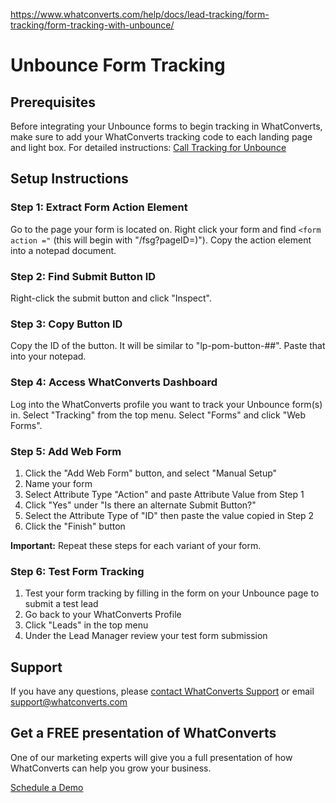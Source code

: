 https://www.whatconverts.com/help/docs/lead-tracking/form-tracking/form-tracking-with-unbounce/

# Unbounce Form Tracking

## Prerequisites

Before integrating your Unbounce forms to begin tracking in WhatConverts, make sure to add your WhatConverts tracking code to each landing page and light box. For detailed instructions: [Call Tracking for Unbounce](https://www.whatconverts.com/help/docs/integrations/unbounce-integration/call-tracking-for-unbounce/)

## Setup Instructions

### Step 1: Extract Form Action Element
Go to the page your form is located on. Right click your form and find `<form action ="` (this will begin with "/fsg?pageID=)"). Copy the action element into a notepad document.

### Step 2: Find Submit Button ID
Right-click the submit button and click "Inspect".

### Step 3: Copy Button ID
Copy the ID of the button. It will be similar to "lp-pom-button-##". Paste that into your notepad.

### Step 4: Access WhatConverts Dashboard
Log into the WhatConverts profile you want to track your Unbounce form(s) in. Select "Tracking" from the top menu. Select "Forms" and click "Web Forms".

### Step 5: Add Web Form
1. Click the "Add Web Form" button, and select "Manual Setup"
2. Name your form
3. Select Attribute Type "Action" and paste Attribute Value from Step 1
4. Click "Yes" under "Is there an alternate Submit Button?"
5. Select the Attribute Type of "ID" then paste the value copied in Step 2
6. Click the "Finish" button

**Important:** Repeat these steps for each variant of your form.

### Step 6: Test Form Tracking
1. Test your form tracking by filling in the form on your Unbounce page to submit a test lead
2. Go back to your WhatConverts Profile
3. Click "Leads" in the top menu
4. Under the Lead Manager review your test form submission

## Support

If you have any questions, please [contact WhatConverts Support](https://www.whatconverts.com/contact) or email [support@whatconverts.com](mailto:support@whatconverts.com)

## Get a FREE presentation of WhatConverts

One of our marketing experts will give you a full presentation of how WhatConverts can help you grow your business.

[Schedule a Demo](https://www.whatconverts.com/request-a-demo/lets-talk)